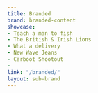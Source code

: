 ```yaml
---
title: Branded
brand: branded-content
showcase:
- Teach a man to fish
- The British & Irish Lions
- What a delivery
- New Wave Jeans
- Carboot Shootout
- 
link: "/branded/"
layout: sub-brand
---
```


